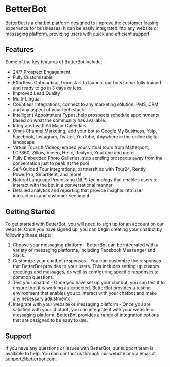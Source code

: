# BetterBot

BetterBot is a chatbot platform designed to improve the customer leasing experience for businesses. It can be easily integrated into any website or messaging platform, providing users with quick and efficient support.

## Features

Some of the key features of BetterBot include:
- 24/7 Prospect Engagement
- Fully Customizable
- Effortless Onboarding, from start to launch, our bots come fully trained and ready to go in 3 days or less.
- Improved Lead Quality
- Multi-Lingual
- Countless Integrations, connect to any marketing solution, PMS, CRM and any aspect of your tech stack.
- Intelligent Appointment Types, help prospects schedule appointments based on what the community has available. 
- Integrated with All Major Calendars
- Omni-Channel Marketing, add your bot to Google My Business, Yelp, Facebook, Instagram, Twitter, YouTube, Anywhere in the online digital landscape
- Virtual Tours & Videos, embed your virtual tours from Matterport, LCP360, Zillow, Vimeo, Helix, Realync, YouTube and more
- Fully Embedded Photo Galleries, stop sending prospects away from the conversation just to peak at the pool
- Self-Guided Tour Integrations, partnerships with Tour24, Rently, PowerPro, SmartRent, and more!
- Natural Language Processing (NLP) technology that enables users to interact with the bot in a conversational manner
- Detailed analytics and reporting that provide insights into user interactions and customer sentiment
## Getting Started

To get started with BetterBot, you will need to sign up for an account on our website. Once you have signed up, you can begin creating your chatbot by following these steps:

1. Choose your messaging platform - BetterBot can be integrated with a variety of messaging platforms, including Facebook Messenger and Slack.
2. Customize your chatbot responses - You can customize the responses that BetterBot provides to your users. This includes setting up custom greetings and messages, as well as configuring specific responses to common questions.
3. Test your chatbot - Once you have set up your chatbot, you can test it to ensure that it is working as expected. BetterBot provides a testing environment that enables you to interact with your chatbot and make any necessary adjustments.
4. Integrate with your website or messaging platform - Once you are satisfied with your chatbot, you can integrate it with your website or messaging platform. BetterBot provides a range of integration options that are designed to be easy to use.
## Support

If you have any questions or issues with BetterBot, our support team is available to help. You can contact us through our website or via email at support@betterbot.com.

